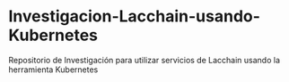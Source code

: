 # Investigacion-Lacchain-usando-Kubernetes
Repositorio de Investigación para utilizar servicios de Lacchain usando la herramienta Kubernetes
